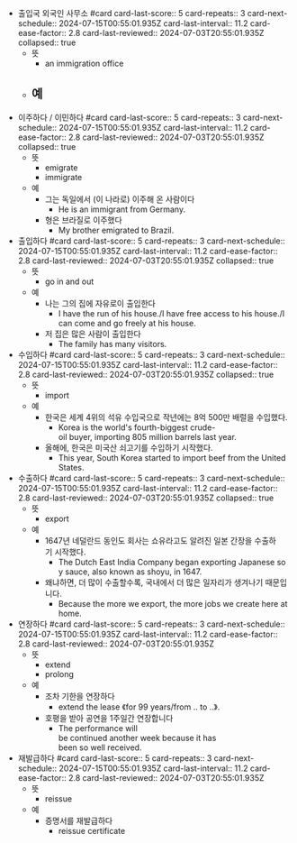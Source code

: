 - 출입국 외국인 사무소 #card
  card-last-score:: 5
  card-repeats:: 3
  card-next-schedule:: 2024-07-15T00:55:01.935Z
  card-last-interval:: 11.2
  card-ease-factor:: 2.8
  card-last-reviewed:: 2024-07-03T20:55:01.935Z
  collapsed:: true
	- 뜻
		- an immigration office
	- 예
		-
- 이주하다 / 이민하다 #card
  card-last-score:: 5
  card-repeats:: 3
  card-next-schedule:: 2024-07-15T00:55:01.935Z
  card-last-interval:: 11.2
  card-ease-factor:: 2.8
  card-last-reviewed:: 2024-07-03T20:55:01.935Z
  collapsed:: true
	- 뜻
		- emigrate
		- immigrate
	- 예
		- 그는 독일에서 (이 나라로) 이주해 온 사람이다
			- He is an immigrant from Germany.
		- 형은 브라질로 이주했다
			- My brother emigrated to Brazil.
- 출입하다 #card
  card-last-score:: 5
  card-repeats:: 3
  card-next-schedule:: 2024-07-15T00:55:01.935Z
  card-last-interval:: 11.2
  card-ease-factor:: 2.8
  card-last-reviewed:: 2024-07-03T20:55:01.935Z
  collapsed:: true
	- 뜻
		- go in and out
	- 예
		- 나는 그의 집에 자유로이 출입한다
			- I have the run of his house./I have free access to his house./I can come and go freely at his house.
		- 저 집은 많은 사람이 출입한다
			- The family has many visitors.
- 수입하다 #card
  card-last-score:: 5
  card-repeats:: 3
  card-next-schedule:: 2024-07-15T00:55:01.935Z
  card-last-interval:: 11.2
  card-ease-factor:: 2.8
  card-last-reviewed:: 2024-07-03T20:55:01.935Z
  collapsed:: true
	- 뜻
		- import
	- 예
		- 한국은 세계 4위의 석유 수입국으로 작년에는 8억 500만 배럴을 수입했다.
			- Korea is the world's fourth-biggest crude-oil buyer, importing 805 million barrels last year.
		- 올해에, 한국은 미국산 쇠고기를 수입하기 시작했다.
			- This year, South Korea started to import beef from the United States.
- 수출하다 #card
  card-last-score:: 5
  card-repeats:: 3
  card-next-schedule:: 2024-07-15T00:55:01.935Z
  card-last-interval:: 11.2
  card-ease-factor:: 2.8
  card-last-reviewed:: 2024-07-03T20:55:01.935Z
  collapsed:: true
	- 뜻
		- export
	- 예
		- 1647년 네덜란드 동인도 회사는 쇼유라고도 알려진 일본 간장을 수출하기 시작했다.
			- The Dutch East India Company began exporting Japanese soy sauce, also known as shoyu, in 1647.
		- 왜냐하면, 더 많이 수출할수록, 국내에서 더 많은 일자리가 생겨나기 때문입니다.
			- Because the more we export, the more jobs we create here at home.
- 연장하다 #card
  card-last-score:: 5
  card-repeats:: 3
  card-next-schedule:: 2024-07-15T00:55:01.935Z
  card-last-interval:: 11.2
  card-ease-factor:: 2.8
  card-last-reviewed:: 2024-07-03T20:55:01.935Z
	- 뜻
		- extend
		- prolong
	- 예
		- 조차 기한을 연장하다
			- extend the lease 《for 99 years/from ‥ to ‥》.
		- 호평을 받아 공연을 1주일간 연장합니다
			- The performance will be continued another week because it has been so well received.
- 재발급하다 #card
  card-last-score:: 5
  card-repeats:: 3
  card-next-schedule:: 2024-07-15T00:55:01.935Z
  card-last-interval:: 11.2
  card-ease-factor:: 2.8
  card-last-reviewed:: 2024-07-03T20:55:01.935Z
	- 뜻
		- reissue
	- 예
		- 증명서를 재발급하다
			- reissue certificate
